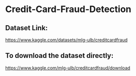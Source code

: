 # Credit-Card-Fraud-Detection

## Dataset Link:
https://www.kaggle.com/datasets/mlg-ulb/creditcardfraud

## To download the dataset directly:
https://www.kaggle.com/mlg-ulb/creditcardfraud/download
